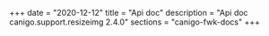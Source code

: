 +++
date        = "2020-12-12"
title       = "Api doc"
description = "Api doc canigo.support.resizeimg 2.4.0"
sections    = "canigo-fwk-docs"
+++